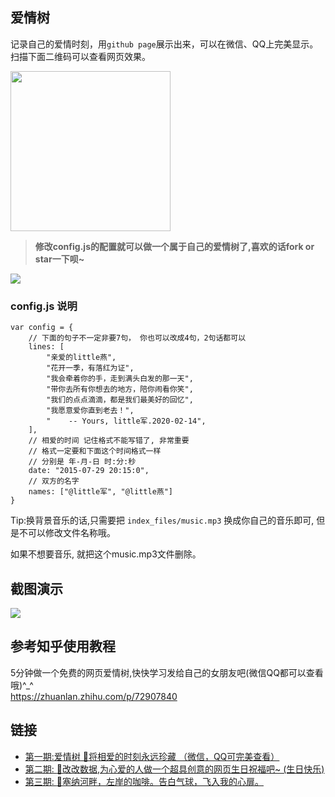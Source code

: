 ## 爱情树
记录自己的爱情时刻，用`github page`展示出来，可以在微信、QQ上完美显示。扫描下面二维码可以查看网页效果。

<img src="https://github.com/Daworth/LoveTreeToLittleYan/blob/master/LoveTreeToLittleYan.png" width=256 height=256 />

> <b>修改config.js的配置就可以做一个属于自己的爱情树了,喜欢的话fork or star一下呗~</b>

<img src="https://github.com/AJLoveChina/loveBalloon/blob/master/static/github-star.png" />

### config.js 说明
```text
var config = {
    // 下面的句子不一定非要7句， 你也可以改成4句，2句话都可以
    lines: [
        "亲爱的little燕",
        "花开一季，有落红为证",
        "我会牵着你的手，走到满头白发的那一天",
        "带你去所有你想去的地方，陪你闹看你笑",
        "我们的点点滴滴，都是我们最美好的回忆",
        "我愿意爱你直到老去！",
        "    -- Yours, little军.2020-02-14",
    ],
    // 相爱的时间 记住格式不能写错了, 非常重要
    // 格式一定要和下面这个时间格式一样
    // 分别是 年-月-日 时:分:秒
    date: "2015-07-29 20:15:0",
    // 双方的名字
    names: ["@little军", "@little燕"]
}
```

Tip:换背景音乐的话,只需要把 `index_files/music.mp3` 换成你自己的音乐即可, 但是不可以修改文件名称哦。

如果不想要音乐, 就把这个music.mp3文件删除。

## 截图演示
<img src="./index_files/love-tree.gif"/>

## 参考知乎使用教程
5分钟做一个免费的网页爱情树,快快学习发给自己的女朋友吧(微信QQ都可以查看哦)^_^ \
https://zhuanlan.zhihu.com/p/72907840 

## 链接
* [第一期:爱情树 🌴将相爱的时刻永远珍藏 （微信，QQ可完美查看）](https://github.com/AJLoveChina/LoveTree)
* [第二期: :cake:改改数据,为心爱的人做一个超具创意的网页生日祝福吧~ (生日快乐)](https://github.com/AJLoveChina/birthday)
* [第三期: :balloon:塞纳河畔，左岸的咖啡。告白气球，飞入我的心扉。](https://github.com/AJLoveChina/loveBalloon)
